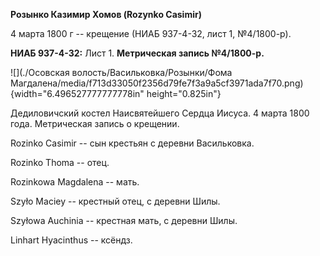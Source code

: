 **Розынко Казимир Хомов (Rozynko Casimir)**

4 марта 1800 г -- крещение (НИАБ 937-4-32, лист 1, №4/1800-р).

**НИАБ 937-4-32:** Лист 1. **Метрическая запись №4/1800-р.**

![](./Осовская волость/Васильковка/Розынки/Фома Магдалена/media/f713d33050f2356d79fe7f3a9a5cf3971ada7f70.png){width="6.496527777777778in"
height="0.825in"}

Дедиловичский костел Наисвятейшего Сердца Иисуса. 4 марта 1800 года.
Метрическая запись о крещении.

Rozinko Casimir -- сын крестьян с деревни Васильковка.

Rozinko Thoma -- отец.

Rozinkowa Magdalena -- мать.

Szyło Maciey -- крестный отец, с деревни Шилы.

Szyłowa Auchinia -- крестная мать, с деревни Шилы.

Linhart Hyacinthus -- ксёндз.
